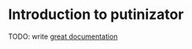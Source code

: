 # Introduction to putinizator

TODO: write [great documentation](http://jacobian.org/writing/great-documentation/what-to-write/)
